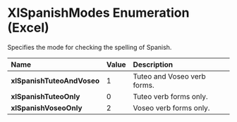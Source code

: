 
# XlSpanishModes Enumeration (Excel)

Specifies the mode for checking the spelling of Spanish.



|**Name**|**Value**|**Description**|
|:-----|:-----|:-----|
| **xlSpanishTuteoAndVoseo**|1|Tuteo and Voseo verb forms.|
| **xlSpanishTuteoOnly**|0|Tuteo verb forms only.|
| **xlSpanishVoseoOnly**|2|Voseo verb forms only.|
